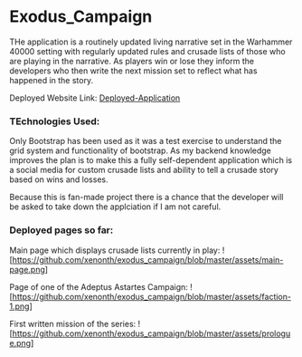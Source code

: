 # Exodus_Campaign
THe application is a routinely updated living narrative set in the Warhammer 40000 setting with regularly updated rules and crusade lists of those who are playing in the narrative.  As players win or lose they inform the developers who then write the next mission set to reflect what has happened in the story. 

Deployed Website Link: [Deployed-Application](https://xenonth.github.io/exodus_campaign/)

### TEchnologies Used:
Only Bootstrap has been used as it was a test exercise to understand the grid system and functionality of bootstrap.  As my backend knowledge improves the plan is to make this a fully self-dependent application which is a social media for custom crusade lists and ability to tell a crusade story based on wins and losses.

Because this is fan-made project there is a chance that the developer will be asked to take down the applciation if I am not careful. 

### Deployed pages so far:

Main page which displays crusade lists currently in play:
![https://github.com/xenonth/exodus_campaign/blob/master/assets/main-page.png]


Page of one of the Adeptus Astartes Campaign:
![https://github.com/xenonth/exodus_campaign/blob/master/assets/faction-1.png]

First written mission of the series:
![https://github.com/xenonth/exodus_campaign/blob/master/assets/prologue.png]